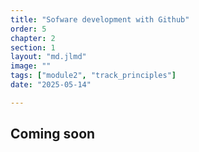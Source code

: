 ```yaml
---
title: "Sofware development with Github"
order: 5
chapter: 2
section: 1
layout: "md.jlmd"
image: ""
tags: ["module2", "track_principles"]
date: "2025-05-14"

---
```


## Coming soon